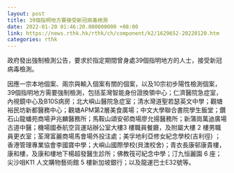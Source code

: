 ```yaml
---
layout: post
title: 39個指明地方要接受新冠病毒檢測
date: 2022-01-20 01:46:20.000000000 +08:00
link: https://news.rthk.hk/rthk/ch/component/k2/1629652-20220120.htm
categories: rthk
---
```


政府發出強制檢測公告，要求於指定期間曾身處39個指明地方的人士，接受新冠病毒檢測。

因應一宗本地個案、兩宗與輸入個案有關的個案，以及10宗初步陽性檢測個案，39個指明地方需要強制檢測，包括荃灣智能身份證換領中心；仁濟醫院急症室，內視鏡中心及B10S病房；北大嶼山醫院急症室；清水灣道聖若瑟英文中學；觀塘裕民坊新都醫務中心；觀塘APM第2層美食廣場；中文大學聯合書院學生飯堂；鑽石山龍蟠苑商場尹兆麟醫務所；馬鞍山頌安邨商場廖允揚醫務所；新蒲崗萬迪廣場古道中醫；機場國泰航空貨運站辦公室大樓3 樓職員餐廳，及附屬大樓 2 樓男職員更衣室；荃灣富麗商場馬會場外投注處；美孚地利亞修女紀念學校(吉利徑) ；香港管理專業協會李國寶中學；大嶼山國際學校(貝澳校舍)；青衣長康邨康貴樓，康和樓，及康和樓地下楊超發醫生診所；佛教筏可紀念中學；汀九恒麗園 6 座； 尖沙咀K11 人文購物藝術館 5 樓新加坡銀行；以及龍運巴士E32號等。
